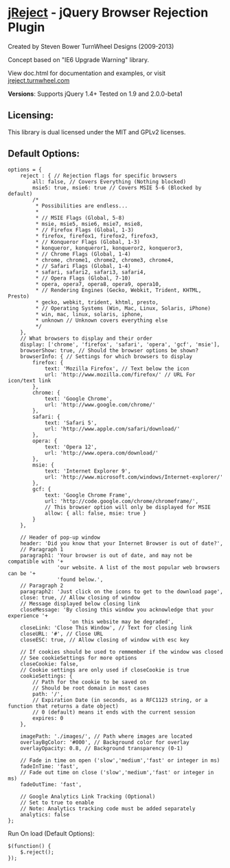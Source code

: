 [jReject](http://jreject.turnwheel.com/) - jQuery Browser Rejection Plugin
================================

Created by Steven Bower
TurnWheel Designs (2009-2013)

Concept based on "IE6 Upgrade Warning" library.

View doc.html for documentation and examples, or
visit [jreject.turnwheel.com](http://jreject.turnwheel.com/)

**Versions**: Supports jQuery 1.4+
Tested on 1.9 and 2.0.0-beta1

Licensing:
-----------------
This library is dual licensed under the MIT and GPLv2 licenses.

Default Options:
-----------------
	options = {
		reject : { // Rejection flags for specific browsers
			all: false, // Covers Everything (Nothing blocked)
			msie5: true, msie6: true // Covers MSIE 5-6 (Blocked by default)
			/*
			 * Possibilities are endless...
			 *
			 * // MSIE Flags (Global, 5-8)
			 * msie, msie5, msie6, msie7, msie8,
			 * // Firefox Flags (Global, 1-3)
			 * firefox, firefox1, firefox2, firefox3,
			 * // Konqueror Flags (Global, 1-3)
			 * konqueror, konqueror1, konqueror2, konqueror3,
			 * // Chrome Flags (Global, 1-4)
			 * chrome, chrome1, chrome2, chrome3, chrome4,
			 * // Safari Flags (Global, 1-4)
			 * safari, safari2, safari3, safari4,
			 * // Opera Flags (Global, 7-10)
			 * opera, opera7, opera8, opera9, opera10,
			 * // Rendering Engines (Gecko, Webkit, Trident, KHTML, Presto)
			 * gecko, webkit, trident, khtml, presto,
			 * // Operating Systems (Win, Mac, Linux, Solaris, iPhone)
			 * win, mac, linux, solaris, iphone,
			 * unknown // Unknown covers everything else
			 */
		},
		// What browsers to display and their order
		display: ['chrome', 'firefox', 'safari', 'opera', 'gcf', 'msie'],
		browserShow: true, // Should the browser options be shown?
		browserInfo: { // Settings for which browsers to display
			firefox: {
				text: 'Mozilla Firefox', // Text below the icon
				url: 'http://www.mozilla.com/firefox/' // URL For icon/text link
			},
			chrome: {
				text: 'Google Chrome',
				url: 'http://www.google.com/chrome/'
			},
			safari: {
				text: 'Safari 5',
				url: 'http://www.apple.com/safari/download/'
			},
			opera: {
				text: 'Opera 12',
				url: 'http://www.opera.com/download/'
			},
			msie: {
				text: 'Internet Explorer 9',
				url: 'http://www.microsoft.com/windows/Internet-explorer/'
			},
			gcf: {
				text: 'Google Chrome Frame',
				url: 'http://code.google.com/chrome/chromeframe/',
				// This browser option will only be displayed for MSIE
				allow: { all: false, msie: true }
			}
		},

		// Header of pop-up window
		header: 'Did you know that your Internet Browser is out of date?',
		// Paragraph 1
		paragraph1: 'Your browser is out of date, and may not be compatible with '+
					'our website. A list of the most popular web browsers can be '+
					'found below.',
		// Paragraph 2
		paragraph2: 'Just click on the icons to get to the download page',
		close: true, // Allow closing of window
		// Message displayed below closing link
		closeMessage: 'By closing this window you acknowledge that your experience '+
						'on this website may be degraded',
		closeLink: 'Close This Window', // Text for closing link
		closeURL: '#', // Close URL
		closeESC: true, // Allow closing of window with esc key

		// If cookies should be used to remmember if the window was closed
		// See cookieSettings for more options
		closeCookie: false,
		// Cookie settings are only used if closeCookie is true
		cookieSettings: {
			// Path for the cookie to be saved on
			// Should be root domain in most cases
			path: '/',
			// Expiration Date (in seconds, as a RFC1123 string, or a function that returns a date object)
			// 0 (default) means it ends with the current session
			expires: 0
		},

		imagePath: './images/', // Path where images are located
		overlayBgColor: '#000', // Background color for overlay
		overlayOpacity: 0.8, // Background transparency (0-1)

		// Fade in time on open ('slow','medium','fast' or integer in ms)
		fadeInTime: 'fast',
		// Fade out time on close ('slow','medium','fast' or integer in ms)
		fadeOutTime: 'fast',

		// Google Analytics Link Tracking (Optional)
		// Set to true to enable
		// Note: Analytics tracking code must be added separately
		analytics: false
	};

Run On load (Default Options):

	$(function() {
		$.reject();
	});
